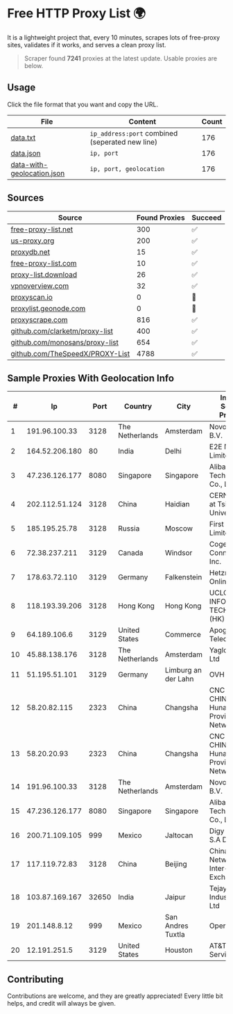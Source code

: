 
# Free HTTP Proxy List 🌍

It is a lightweight project that, every 10 minutes, scrapes lots of free-proxy sites, validates if it works, and serves a clean proxy list.


> Scraper found **7241** proxies at the latest update. Usable proxies are below.

## Usage

Click the file format that you want and copy the URL.


|File|Content|Count|
|----|-------|-----|
|[data.txt](https://raw.githubusercontent.com/themiralay/Proxy-List-World/master/data.txt)|`ip_address:port` combined (seperated new line)|176|
|[data.json](https://raw.githubusercontent.com/themiralay/Proxy-List-World/master/data.json)|`ip, port`|176|
|[data-with-geolocation.json](https://raw.githubusercontent.com/themiralay/Proxy-List-World/master/data-with-geolocation.json)|`ip, port, geolocation`|176|

## Sources

|Source|Found Proxies|Succeed|
|------|-------------|-------|
|[free-proxy-list.net](https://free-proxy-list.net)|300|✅|
|[us-proxy.org](https://www.us-proxy.org)|200|✅|
|[proxydb.net](http://proxydb.net)|15|✅|
|[free-proxy-list.com](https://free-proxy-list.com/?page=&port=&type%5B%5D=http&type%5B%5D=https&up_time=0&search=Search)|10|✅|
|[proxy-list.download](https://www.proxy-list.download/HTTP)|26|✅|
|[vpnoverview.com](https://vpnoverview.com/privacy/anonymous-browsing/free-proxy-servers)|32|✅|
|[proxyscan.io](https://www.proxyscan.io)|0|🚫|
|[proxylist.geonode.com](https://proxylist.geonode.com/api/proxy-list?limit=300&page=1&sort_by=lastChecked&sort_type=desc&protocols=http,https)|0|🚫|
|[proxyscrape.com](https://api.proxyscrape.com/v2/?request=displayproxies&protocol=http&timeout=10000&country=all&ssl=all&anonymity=all)|816|✅|
|[github.com/clarketm/proxy-list](https://raw.githubusercontent.com/clarketm/proxy-list/master/proxy-list-raw.txt)|400|✅|
|[github.com/monosans/proxy-list](https://raw.githubusercontent.com/monosans/proxy-list/main/proxies/http.txt)|654|✅|
|[github.com/TheSpeedX/PROXY-List](https://raw.githubusercontent.com/TheSpeedX/PROXY-List/master/http.txt)|4788|✅|


## Sample Proxies With Geolocation Info

|#|Ip|Port|Country|City|Internet Service Provider|
|-|--|----|-------|----|-------------------------|
|1|191.96.100.33|3128|The Netherlands|Amsterdam|NovoServe B.V.|
|2|164.52.206.180|80|India|Delhi|E2E Networks Limited|
|3|47.236.126.177|8080|Singapore|Singapore|Alibaba (US) Technology Co., Ltd.|
|4|202.112.51.124|3128|China|Haidian|CERNET2 IX at Tsinghua University|
|5|185.195.25.78|3128|Russia|Moscow|First Server Limited|
|6|72.38.237.211|3129|Canada|Windsor|Cogeco Connexion Inc.|
|7|178.63.72.110|3129|Germany|Falkenstein|Hetzner Online GmbH|
|8|118.193.39.206|3128|Hong Kong|Hong Kong|UCLOUD INFORMATION TECHNOLOGY (HK) LIMITED|
|9|64.189.106.6|3129|United States|Commerce|Apogee Telecom Inc.|
|10|45.88.138.176|3128|The Netherlands|Amsterdam|Yaglom Labs Ltd|
|11|51.195.51.101|3129|Germany|Limburg an der Lahn|OVH SAS|
|12|58.20.82.115|2323|China|Changsha|CNC Group CHINA169 Hunan Province Network|
|13|58.20.20.93|2323|China|Changsha|CNC Group CHINA169 Hunan Province Network|
|14|191.96.100.33|3128|The Netherlands|Amsterdam|NovoServe B.V.|
|15|47.236.126.177|8080|Singapore|Singapore|Alibaba (US) Technology Co., Ltd.|
|16|200.71.109.105|999|Mexico|Jaltocan|Digy Networks S.A De C.V.|
|17|117.119.72.83|3128|China|Beijing|China Networks Inter-Exchange|
|18|103.87.169.167|32650|India|Jaipur|Tejays Industries Pvt Ltd|
|19|201.148.8.12|999|Mexico|San Andres Tuxtla|Operbes|
|20|12.191.251.5|3129|United States|Houston|AT&T Services, Inc.|



## Contributing

Contributions are welcome, and they are greatly appreciated! Every
little bit helps, and credit will always be given.


